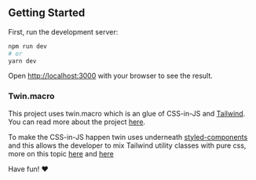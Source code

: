 ## Getting Started

First, run the development server:

```bash
npm run dev
# or
yarn dev
```

Open [http://localhost:3000](http://localhost:3000) with your browser to see the result.

### Twin.macro

This project uses twin.macro which is an glue of CSS-in-JS and [Tailwind](https://tailwindcss.com/). You can read more about the project [here](https://github.com/ben-rogerson/twin.macro).

To make the CSS-in-JS happen twin uses underneath [styled-components](https://styled-components.com/) and this allows the developer to mix Tailwind utility classes with pure css, more on this topic [here](https://github.com/ben-rogerson/twin.macro/blob/master/docs/prop-styling-guide.md) and [here](https://github.com/ben-rogerson/twin.macro/blob/master/docs/styled-component-guide.md)

Have fun! ❤️
